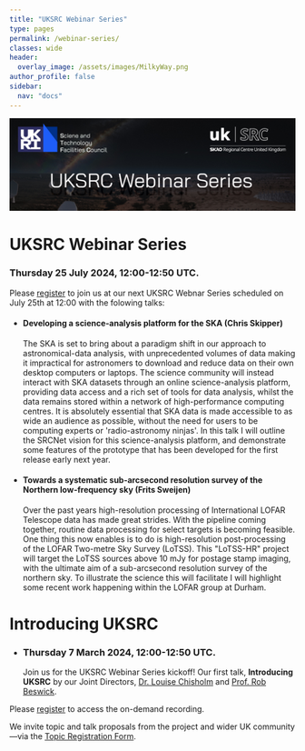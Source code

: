 ```yaml
---
title: "UKSRC Webinar Series"
type: pages
permalink: /webinar-series/
classes: wide
header:
  overlay_image: /assets/images/MilkyWay.png
author_profile: false
sidebar: 
  nav: "docs"
---
```

![](/assets/images/UKSRC-Webinar-Series-Image.jpg)

# UKSRC Webinar Series 
### Thursday 25 July 2024, 12:00-12:50 UTC.
Please [register](https://ucl.zoom.us/webinar/register/WN_vIEHTvaWTLyMgl25njSgaA#/registration) to join us at our next UKSRC Webnar Series scheduled on July 25th at 12:00 with the folowing talks: 

* #### Developing a science-analysis platform for the SKA (Chris Skipper)
  The SKA is set to bring about a paradigm shift in our approach to astronomical-data analysis, with unprecedented volumes of data making it impractical for astronomers to download and reduce data on their own desktop computers or laptops. The science community will instead interact with SKA datasets through an online science-analysis platform, providing data access and a rich set of tools for data analysis, whilst the data remains stored within a network of high-performance computing centres. It is absolutely essential that SKA data is made accessible to as wide an audience as possible, without the need for users to be computing experts or 'radio-astronomy ninjas'. In this talk I will outline the SRCNet vision for this science-analysis platform, and demonstrate some features of the prototype that has been developed for the first release early next year.
  
* #### Towards a systematic sub-arcsecond resolution survey of the Northern low-frequency sky (Frits Sweijen)
  Over the past years high-resolution processing of International LOFAR Telescope data has made great strides. With the pipeline coming together, routine data processing for select targets is becoming feasible. One thing this now enables is to do is high-resolution post-processing of the LOFAR Two-metre Sky Survey (LoTSS). This "LoTSS-HR" project will target the LoTSS sources above 10 mJy for postage stamp imaging, with the ultimate aim of a sub-arcsecond resolution survey of the northern sky. To illustrate the science this will facilitate I will highlight some recent work happening within the LOFAR group at Durham. 


# Introducing UKSRC 
* ### Thursday 7 March 2024, 12:00-12:50 UTC. 

  Join us for the UKSRC Webinar Series kickoff! Our first talk, **Introducing UKSRC** by our Joint Directors, [Dr. Louise Chisholm](https://twitter.com/Lou_Chisholm) and [Prof. Rob Beswick](https://twitter.com/Rob_Beswick).

Please [register](https://ucl.zoom.us/webinar/register/WN_KjZPMsjERuyV7-aH43zOpQ#/registration) to access the on-demand recording. 


We invite topic and talk proposals from the project and wider UK community —via the [Topic Registration Form](https://forms.office.com/Pages/ResponsePage.aspx?id=_oivH5ipW0yTySEKEdmlwnuzZyJATQZOhPBZeU6-YipUREJYV1VOQzVTWTdMUlYwUldETU4yN0FMRC4u).

